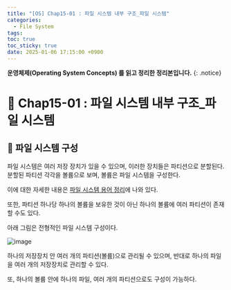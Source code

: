 ```yaml
---
title: "[OS] Chap15-01 : 파일 시스템 내부 구조_파일 시스템"
categories:
  - File System
tags:
toc: true
toc_sticky: true
date: 2025-01-06 17:15:00 +0900
---
```


<strong>운영체제(Operating System Concepts) 를 읽고 정리한 정리본입니다.</strong>
{: .notice}

# 📌 Chap15-01 : 파일 시스템 내부 구조_파일 시스템

## 🫧 파일 시스템 구성

파일 시스템은 여러 저장 장치가 있을 수 있으며, 이러한 장치들은 파티션으로 분할된다. 분할된 파티션 각각을 볼륨으로 보며, 볼륨은 파일 시스템을 구성한다.

이에 대한 자세한 내용은 [파일 시스템 용어 정리](https://ajung7038.github.io/os/OS-Chap14-02-%ED%8C%8C%EC%9D%BC-%EC%8B%9C%EC%8A%A4%ED%85%9C-%EA%B5%AC%ED%98%84_%ED%8C%8C%EC%9D%BC-%EC%8B%9C%EC%8A%A4%ED%85%9C-%EA%B5%AC%ED%98%84/)에 나와 있다.

또한, 파티션 하나당 하나의 볼륨을 보유한 것이 아닌 하나의 볼륨에 여러 파티션이 존재할 수도 있다.

아래 그림은 전형적인 파일 시스템 구성이다.

![image](https://github.com/user-attachments/assets/7e16fef5-d3b1-4655-abca-124de8776a46)

하나의 저장장치 안 여러 개의 파티션(볼륨)으로 관리될 수 있으며, 반대로 하나의 파일을 여러 개의 저장장치로 관리할 수 있다.

또, 하나의 볼륨 안에 하나의 파일, 여러 개의 파티션으로도 구성이 가능하다.